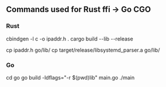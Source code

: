 ## Commands used for Rust ffi -> Go CGO

### Rust

cbindgen -l c -o ipaddr.h .
cargo build --lib --release

cp ipaddr.h go/lib/
cp target/release/libsystemd_parser.a go/lib/

### Go

cd go
go build -ldflags="-r $(pwd)lib" main.go 
./main